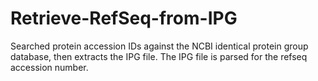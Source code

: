 # Retrieve-RefSeq-from-IPG
Searched protein accession IDs against the NCBI identical protein group database, then extracts the IPG file. The IPG file is parsed for the refseq accession number.
